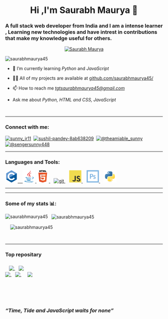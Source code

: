 <h1 align="center">Hi ,I'm Saurabh Maurya  👋</h1>

<h3 align="left">A full stack web developer from India and I am a intense learner ,  Learning new technologies and have intrest  in contributions that make my knowledge useful for others.</h3>


<p align="center"> <a href="https://github.com/ryo-ma/github-profile-trophy"><img src="https://github-profile-trophy.vercel.app/?username=saurabhmaurya45" alt="Saurabh Maurya"/></a></p>

 <p align="left"> <img src="https://komarev.com/ghpvc/?username=saurabhmaurya45&label=Profile%20views&color=0e75b6&style=flat" alt="saurabhmaurya45"/></p>



- 🌱 I’m currently learning *Python* and *JavaScript*

- 👨‍💻 All of my projects are available at [github.com/saurabhmaurya45/](github.com/saurabhmaurya45)

- 📫 How to reach me *tgtsaurabhmaurya45@gmail.com*
 
- Ask me about *Python, HTML and CSS, JavaScript*
 <br>
<hr>

<h3 align="left"> Connect with me:</h3>
<p align="left">
<!--<a href="https://dev.to/codersunny" target="_blank"><img align="center" src="https://raw.githubusercontent.com/rahuldkjain/github-profile-readme-generator/master/src/images/icons/Social/devto.svg" alt="codersunny" height="30" width="40" /></a>&nbsp;-->
<a href="https://twitter.com/Saurabh52917247" target="_blank"><img align="center" src="https://raw.githubusercontent.com/rahuldkjain/github-profile-readme-generator/master/src/images/icons/Social/twitter.svg" alt="sunny_jr11" height="30" width="40" /></a>&nbsp;
<a href="https://www.linkedin.com/in/saurabhmaurya45/" target="_blank"><img align="center" src="https://raw.githubusercontent.com/rahuldkjain/github-profile-readme-generator/master/src/images/icons/Social/linked-in-alt.svg" alt="sushil-pandey-8ab638209" height="30" width="40" /></a>&nbsp;
<a href="https://www.instagram.com/saurabhmaurya._/" target="_blank"><img align="center" src="https://raw.githubusercontent.com/rahuldkjain/github-profile-readme-generator/master/src/images/icons/Social/instagram.svg" alt="@theamiable_sunny" height="30" width="40" /></a>&nbsp;
<a href="https://www.hackerrank.com/tgtsaurabhmaury1" target="_blank"><img align="center" src="https://raw.githubusercontent.com/rahuldkjain/github-profile-readme-generator/master/src/images/icons/Social/hackerrank.svg" alt="@sengersunny448" height="30" width="40" /></a>
</p> 
<hr>


<h3 align="left">Languages and Tools:</h3>
<a href="https://www.cprogramming.com/" target="_blank" rel="noreferrer"> <img src="https://raw.githubusercontent.com/devicons/devicon/master/icons/c/c-original.svg" alt="c" width="40" height="40"/> &nbsp;&nbsp; 
<a href="https://www.java.com" target="_blank" rel="noreferrer"> <img src="https://raw.githubusercontent.com/devicons/devicon/master/icons/java/java-original.svg" alt="java" width="40" height="40"/> </a> </a>
<a href="https://www.w3.org/html/" target="_blank" rel="noreferrer"> <img src="https://raw.githubusercontent.com/devicons/devicon/master/icons/html5/html5-original-wordmark.svg" alt="html5" width="40" height="40"/> </a> &nbsp;&nbsp;
<a href="https://git-scm.com/" target="_blank" rel="noreferrer"> <img src="https://www.vectorlogo.zone/logos/git-scm/git-scm-icon.svg" alt="git" width="40" height="40"/> </a> &nbsp;&nbsp;
<a href="https://developer.mozilla.org/en-US/docs/Web/JavaScript" target="_blank" rel="noreferrer"> <img src="https://raw.githubusercontent.com/devicons/devicon/master/icons/javascript/javascript-original.svg" alt="javascript" width="40" height="40"/> </a>&nbsp;&nbsp;
<a href="https://www.photoshop.com/en" target="_blank" rel="noreferrer"> <img src="https://raw.githubusercontent.com/devicons/devicon/master/icons/photoshop/photoshop-line.svg" alt="photoshop" width="40" height="40"/> </a>&nbsp;&nbsp; 
<a href="https://www.python.org" target="_blank" rel="noreferrer"> <img src="https://raw.githubusercontent.com/devicons/devicon/master/icons/python/python-original.svg" alt="python" width="40" height="40"/> </a>  
</p>

<hr>
<!-- support section start from here  -->
<!--
<h3 align="left">Support:</h3>
<p><a href="https://www.buymeacoffee.com/codERSunny"> <img align="left" src="https://cdn.buymeacoffee.com/buttons/v2/default-yellow.png" height="50" width="210" alt="codERSunny" /></a><a href="https://ko-fi.com/codersunny"> <img align="left" src="https://cdn.ko-fi.com/cdn/kofi3.png?v=3" height="50" width="210" alt="codersunny" /></a></p><br><br>
-->
<!-- support section end here  -->

<hr>
<h3 align="left"> Some of my stats 📊:</h3>


 <p><img align="left" src="https://github-readme-stats.vercel.app/api/top-langs/?username=saurabhmaurya45&langs_count=8&show_icons=true&locale=en&theme=midnight-purple" alt="saurabhmaurya45" /></p>

<p>&nbsp;&nbsp;&nbsp;<img align="center" src="https://github-readme-stats.vercel.app/api?username=saurabhmaurya45&show_icons=true&theme=midnight-purple" alt="saurabhmaurya45" /></p>

<p>&nbsp;&nbsp;&nbsp; <img align="center" src="https://github-readme-streak-stats.herokuapp.com/?user=saurabhmaurya45&theme=midnight-purple" alt="saurabhmaurya45" /></p>


<p> &nbsp;&nbsp;&nbsp;<img scr="https://github-readme-stats.vercel.app/api/pin/?username=saurabhmaurya45&repo=https://github.com/saurabhmaurya45/myportfolio"> </p> 
 
 <hr>


 <h3 align="centre"> Top repositary <h3>
 &nbsp;&nbsp;
<a href="https://github.com/saurabhmaurya45/myAwesomeCart">
  <img align="center" src="https://github-readme-stats.vercel.app/api/pin/?username=saurabhmaurya45&repo=myAwesomeCart&theme=midnight-purple" />
</a> &nbsp;&nbsp;
<a href="https://github.com/saurabhmaurya45/registration">
  <img align="center" src="https://github-readme-stats.vercel.app/api/pin/?username=saurabhmaurya45&repo=registration&theme=midnight-purple" />
</a> <br>
<a href="https://github.com/saurabhmaurya45/Object_detection_with_tf">
  <img align="center" src="https://github-readme-stats.vercel.app/api/pin/?username=saurabhmaurya45&repo=Object_detection_with_tf&theme=midnight-purple" />
</a> &nbsp;&nbsp;
<a href="https://github.com/saurabhmaurya45/kumbh_mitra">
  <img align="center" src="https://github-readme-stats.vercel.app/api/pin/?username=saurabhmaurya45&repo=kumbh_mitra&theme=midnight-purple" />
</a> &nbsp;&nbsp;&nbsp;&nbsp;
<a href="https://github.com/saurabhmaurya45/library-management-system">
  <img align="center" src="https://github-readme-stats.vercel.app/api/pin/?username=saurabhmaurya45&repo=library-management-system&theme=midnight-purple" />
</a>
 <br>
 <br>
 <br>
 <br>
 <br>
 <p>
  <i>“Time, Tide and JavaScript waits for none”</i>
  <i></i>
 </p>
 

 

